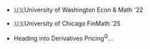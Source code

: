 - 🇺🇸University of Washington Econ & Math '22
- 🇺🇸University of Chicago FinMath '25

- Heading into $\text{Derivatives Pricing}^Q$...
<!--
**zeandyli/zeandyli** is a ✨ _special_ ✨ repository because its `README.md` (this file) appears on your GitHub profile.

Here are some ideas to get you started:

- 🔭 I’m currently working on ...
- 🌱 I’m currently learning ...
- 👯 I’m looking to collaborate on ...
- 🤔 I’m looking for help with ...
- 💬 Ask me about ...
- 📫 How to reach me: ...
- 😄 Pronouns: ...
- ⚡ Fun fact: ...
-->
